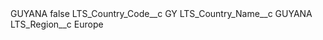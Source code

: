 <?xml version="1.0" encoding="UTF-8"?>
<CustomMetadata xmlns="http://soap.sforce.com/2006/04/metadata" xmlns:xsi="http://www.w3.org/2001/XMLSchema-instance" xmlns:xsd="http://www.w3.org/2001/XMLSchema">
    <label>GUYANA</label>
    <protected>false</protected>
    <values>
        <field>LTS_Country_Code__c</field>
        <value xsi:type="xsd:string">GY</value>
    </values>
    <values>
        <field>LTS_Country_Name__c</field>
        <value xsi:type="xsd:string">GUYANA</value>
    </values>
    <values>
        <field>LTS_Region__c</field>
        <value xsi:type="xsd:string">Europe</value>
    </values>
</CustomMetadata>
